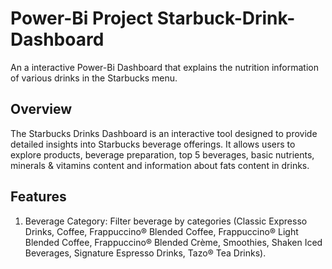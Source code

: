 # Power-Bi Project Starbuck-Drink-Dashboard

An a interactive Power-Bi Dashboard that explains the nutrition information of various drinks in the Starbucks menu.

## Overview
The Starbucks Drinks Dashboard is an interactive tool designed to provide detailed insights into Starbucks beverage offerings. It allows users to explore products, beverage preparation, top 5 beverages, basic nutrients, minerals &  vitamins content and information about fats content in drinks.

## Features
1) Beverage Category: Filter beverage by categories (Classic Expresso Drinks, Coffee, Frappuccino® Blended Coffee, Frappuccino® Light Blended Coffee, Frappuccino® Blended Crème, Smoothies, Shaken Iced Beverages, Signature Espresso Drinks, Tazo® Tea Drinks).




